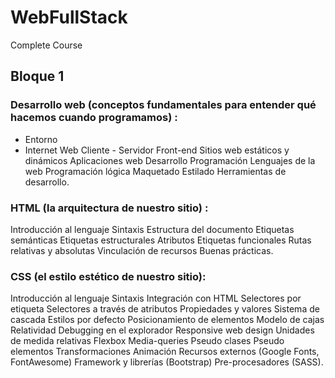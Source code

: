 # WebFullStack
Complete Course
## Bloque 1
### Desarrollo web (conceptos fundamentales para entender qué hacemos cuando programamos) : 
- Entorno
- Internet
Web
Cliente - Servidor
Front-end
Sitios web estáticos y dinámicos
Aplicaciones web
Desarrollo
Programación
Lenguajes de la web
Programación lógica
Maquetado
Estilado
Herramientas de desarrollo.
### HTML (la arquitectura de nuestro sitio) : 
Introducción al lenguaje
Sintaxis
Estructura del documento
Etiquetas semánticas
Etiquetas estructurales
Atributos
Etiquetas funcionales
Rutas relativas y absolutas
Vinculación de recursos
Buenas prácticas.
### CSS (el estilo estético de nuestro sitio): 
Introducción al lenguaje
Sintaxis
Integración con HTML
Selectores por etiqueta
Selectores a través de atributos
Propiedades y valores
Sistema de cascada
Estilos por defecto
Posicionamiento de elementos
Modelo de cajas
Relatividad
Debugging en el explorador
Responsive web design
Unidades de medida relativas
Flexbox
Media-queries
Pseudo clases
Pseudo elementos
Transformaciones
Animación
Recursos externos (Google Fonts, FontAwesome)
Framework y librerías (Bootstrap)
Pre-procesadores (SASS).
